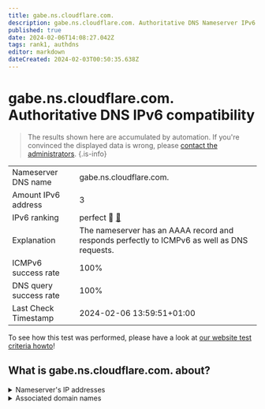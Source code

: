 ```yaml
---
title: gabe.ns.cloudflare.com.
description: gabe.ns.cloudflare.com. Authoritative DNS Nameserver IPv6 compatibility
published: true
date: 2024-02-06T14:08:27.042Z
tags: rank1, authdns
editor: markdown
dateCreated: 2024-02-03T00:50:35.638Z
---
```


# gabe.ns.cloudflare.com. Authoritative DNS IPv6 compatibility

> The results shown here are accumulated by automation. If you're convinced the displayed data is wrong, please [contact the administrators](/howto/chat). 
{.is-info}




|   |   |
| - | - |
| Nameserver DNS name | gabe.ns.cloudflare.com.
| Amount IPv6 address | 3
| IPv6 ranking | perfect :1st_place_medal: [🔗](/howto/ranking) |
| Explanation | The nameserver has an AAAA record and responds perfectly to ICMPv6 as well as DNS requests. |
| ICMPv6 success rate | 100%|
| DNS query success rate | 100% |
| Last Check Timestamp | 2024-02-06 13:59:51+01:00 |

To see how this test was performed, please have a look at [our website test criteria howto](/howto/testcriteria/authdns)!


## What is gabe.ns.cloudflare.com. about?




<details>
<summary>Nameserver's IP addresses</summary>

2803:f800:50::6ca2:c172

2606:4700:58::adf5:3b72

2a06:98c1:50::ac40:2172

</details>



<details>
<summary>Associated domain names</summary>

discord.com

</details>

